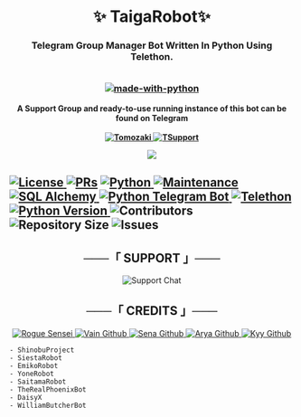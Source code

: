 <h1 align="center"> 
    ✨ TaigaRobot✨
</h1>
<h3 align="center"> 
    Telegram Group Manager Bot Written In Python Using Telethon.<br><br>

[![made-with-python](https://img.shields.io/badge/Made%20with-Python-1f425f.svg)](https://www.python.org/)
    </h3>
<p align="center">
    <b> A Support Group and ready-to-use running instance of this bot can be found on Telegram <br><br>
<a href="https://t.me/Zeeki_bot"> <img src="https://img.shields.io/badge/Taiga-Robot-blue?style=for-the-badge&logo=telegram" alt="Tomozaki" /> </a>       <a href="https://t.me/ZeekiHQ"> <img src="https://img.shields.io/badge/Telegram-Support-orange?style=for-the-badge&logo=telegram" alt="TSupport" /> </a> </b>
</p>
<p align="center">
  <img src="https://telegra.ph/file/159385003a6198fe4f630.jpg"> 
</p>


    
<h2 align="left">
    
<a href="https://github.com/Tomozki/TaigaRobot/blob/master/LICENSE"> <img src="https://img.shields.io/badge/License-GPLv3-blueviolet?style=for-the-badge" alt="License" /> </a>
<a href="https://makeapullrequest.com"> <img src="https://img.shields.io/badge/PRs-Welcome-yellow?style=for-the-badge" alt="PRs" /></a>
<a href="https://www.python.org/"> <img src="https://img.shields.io/badge/Made%20With-Python-orange?style=for-the-badge&logo=python" alt="Python" /> </a>
<a href="https://GitHub.com/Tomozki/TaigaRobot"> <img src="https://img.shields.io/badge/Maintained-No-Blue?style=for-the-badge" alt="Maintenance" /> </a>
<a href="https://docs.sqlalchemy.org/en/14/"> <img src="https://img.shields.io/badge/SQL%20Alchemy-1.4.29-green?style=for-the-badge" alt="SQL Alchemy" /> </a>
<a href="https://python-telegram-bot.org"> <img src="https://img.shields.io/badge/PTB-13.11-lightgrey?style=for-the-badge&logo=github" alt="Python Telegram Bot" /> </a>
<a href="https://docs.telethon.dev"> <img src="https://img.shields.io/badge/Telethon-1.23.0-red?style=for-the-badge&logo=github" alt="Telethon" /> </a>
<a href="https://docs.python.org"> <img src="https://img.shields.io/badge/Python-3.10.6-purple?style=for-the-badge&logo=python" alt="Python Version" /> </a>
    <img src="https://img.shields.io/github/contributors/tomozki/TaigaRobot?style=for-the-badge&logo=appveyor" alt="Contributors"/>
    <img src="https://img.shields.io/github/repo-size/tomozki/TaigaRobot?style=for-the-badge&logo=appveyor" alt="Repository Size"/>
    <img src="https://img.shields.io/github/issues/tomozki/TaigaRobot?style=for-the-badge&logo=appveyor" alt="Issues"/>
</p>

<h2 align="center">
───「 SUPPORT 」───
</h2>    

<p align="center">
<img src="https://img.shields.io/badge/Support-Chat-green?style=for-the-badge&logo=telegram" alt="Support Chat" /> </a>
<a href="https://t.me/Zeeknews> <img src="https://img.shields.io/badge/Update-Channel-green?style=for-the-badge&logo=telegram" alt="Update Channel" /> </a>
</p>
<h2 align="center">
───「 CREDITS 」───
</h2>   
<p align="center">
<a href="https://telegram.dog/Tomozki"> <img src="https://img.shields.io/badge/Tomozaki-Telegram-green?style=for-the-badge&logo=telegram" alt="Rogue Sensei" /> </a>
<a href="https://t.me
<a href="https://github.com/shiinobu"> <img src="https://img.shields.io/badge/Vain-Github-magenta?style=for-the-badge&logo=github" alt="Vain Github" /> </a>
<a href="https://github.com/kennedy-ex"> <img src="https://img.shields.io/badge/Sena-Github-magenta?style=for-the-badge&logo=github" alt="Sena Github" /> </a>
<a href="https://github.com/Aryazakaria01"> <img src="https://img.shields.io/badge/Arya-Github-magenta?style=for-the-badge&logo=github" alt="Arya Github" /> </a>
<a href="https://github.com/zxcskyy"> <img src="https://img.shields.io/badge/Kyy-Github-magenta?style=for-the-badge&logo=github" alt="Kyy Github" /> </a>
</p>

```
- ShinobuProject
- SiestaRobot
- EmikoRobot
- YoneRobot
- SaitamaRobot 
- TheRealPhoenixBot
- DaisyX 
- WilliamButcherBot
```


